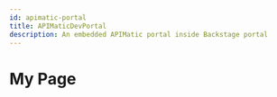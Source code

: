 ```yaml
---
id: apimatic-portal
title: APIMaticDevPortal
description: An embedded APIMatic portal inside Backstage portal
---
```


# My Page

<!-- This is an HTML code block -->
<!DOCTYPE html>
<html>
<head>
  <title>Script Example</title>
</head>
<body>

<script>
<div id="apimatic-widget" style="height: 100%; width: 100%;"></div>
const script = document.createElement('script');
script.src = 'https://dxjs.apimatic.io/v7/static/js/portal.v7.js';
script.onerror = function () {
  console.error('Failed to load APIMatic portal script.');
};

script.onload = function () {
  APIMaticDevPortal.show(
    {
      container: 'apimatic-widget',
      portalStyle: 'default',
      codegenApiRoutes: {
        docsgen: '/api/api-entities/hGGA-KFyqoktQ3Wn2fbPxIDvH-5bS3aqEJy0XvmhPtl9dRCKFfeOx6dMc_f7r0_K/portal-artifacts/docs/generated-file?template={template}',
        codegen: '/api/api-entities/hGGA-KFyqoktQ3Wn2fbPxIDvH-5bS3aqEJy0XvmhPtl9dRCKFfeOx6dMc_f7r0_K/portal-artifacts/sdks/generated-file?template={template}',
        transform: '/api/api-entities/hGGA-KFyqoktQ3Wn2fbPxIDvH-5bS3aqEJy0XvmhPtl9dRCKFfeOx6dMc_f7r0_K/portal-artifacts/specs/generated-file?format={format}',
        apiProxy: 'https://proxy.apimatic.io/api/proxy',
      },
      apiKey: 'PkUYNyvjYA7DfFBwoKTjTL70reLeHHyHqZkhmH2g9bZE_-NrOLMibB0NopdrLm81PH3lbWO_OK3xLQuWGSZbRg**',
      baseUrl: 'https://www.apimatic.io',
      // apiKey: 'xxxx',
      // baseUrl: 'http://localhost:8080',
      enableExport: true,
      renameHttpToRest: false,
      enableConsoleCalls: true,
      useProxyForConsoleCalls: true,
      initialPlatform: 'http_curl_v1',
      languageSettings: {
        http_curl_v1: {
          disableSdkDownload: true,
        },
        cs_net_standard_lib: {
          disableSdkDownload: false,
          sdkDownloadLink: '',
        },
        java_eclipse_jre_lib: {
          disableSdkDownload: false,
          sdkDownloadLink: '',
        },
        php_generic_lib_v2: {
          disableSdkDownload: false,
          sdkDownloadLink: '',
        },
        python_generic_lib: {
          disableSdkDownload: false,
          sdkDownloadLink: '',
        },
        ruby_generic_lib: {
          disableSdkDownload: false,
          sdkDownloadLink: '',
        },
        ts_generic_lib: {
          disableSdkDownload: false,
          sdkDownloadLink: '',
        },
        go_generic_lib: {
          disableSdkDownload: false,
          sdkDownloadLink: '',
        },
      },
      allowedExportFormats: [
        'postman10',
        'postman20',
        'openapi31json',
        'openapi31yaml',
        'openapi3json',
        'openapi3yaml',
        'swagger20',
        'swaggeryaml',
        'swagger10',
        'raml',
        'raml10',
        'apiblueprint',
        'wadl2009',
        'apimatic',
        'wsdl',
        'insomnia',
        'insomniayaml',
      ],
      themeOverrides: {
        themeType: 'cool',
        palette: {
          primaryColor: '#0c7ff2',
          linkColor: '#00C7D4',
        },
        fontSource: [],
        cssStyles: {
          headings: {
            fontFamily: "'Rubik', sans-serif",
            h1: {
              fontFamily: "'Rubik', sans-serif",
              fontSize: '27px',
              fontWeight: '500',
              fontStyle: 'normal',
              lineHeight: '1.3',
            },
            h2: {
              fontFamily: "'Rubik', sans-serif",
              fontSize: '24px',
              fontWeight: '500',
              fontStyle: 'normal',
              lineHeight: '1.3',
            },
            h3: {
              fontFamily: "'Rubik', sans-serif",
              fontSize: '21.36px',
              fontWeight: '500',
              fontStyle: 'normal',
              lineHeight: '1.3',
            },
            h4: {
              fontFamily: "'Rubik', sans-serif",
              fontSize: '18px',
              fontWeight: '500',
              fontStyle: 'normal',
              lineHeight: '1.3',
            },
            h5: {
              fontFamily: "'Rubik', sans-serif",
              fontSize: '16px',
              fontWeight: '500',
              fontStyle: 'normal',
              lineHeight: '1.3',
            },
            h6: {
              fontFamily: "'Rubik', sans-serif",
              fontSize: '15px',
              fontWeight: '500',
              fontStyle: 'normal',
              lineHeight: '1.3',
            },
          },
          body: {
            fontFamily: "'Rubik', sans-serif",
            text1: {
              fontFamily: "'Rubik', sans-serif",
              fontSize: '15px',
              fontWeight: '400',
              fontStyle: 'normal',
              lineHeight: '1.75',
            },
            text2: {
              fontFamily: "'Rubik', sans-serif",
              fontSize: '13.33px',
              fontWeight: '400',
              fontStyle: 'normal',
              lineHeight: '1.75',
            },
            text3: {
              fontFamily: "'Rubik', sans-serif",
              fontSize: '11.85px',
              fontWeight: '400',
              fontStyle: 'normal',
              lineHeight: '1.75',
            },
          },
          code: {
            fontFamily: 'Courier Prime, monospace',
            blockCode: {
              fontFamily: 'Courier Prime, monospace',
              fontSize: '15px',
              fontWeight: '400',
              fontStyle: 'normal',
              lineHeight: '1.75',
            },
            inlineCode: {
              fontFamily: 'Courier Prime, monospace',
              fontSize: '15px',
              fontWeight: '400',
              fontStyle: 'normal',
              lineHeight: '1.75',
            },
          },
        },
      },
    },
  );
};
document.getElementsByTagName('head')[0].appendChild(script);
</script>

</body>
</html>
